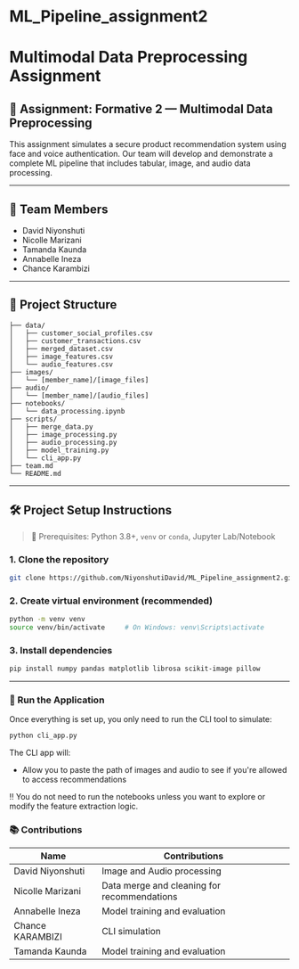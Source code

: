 # ML_Pipeline_assignment2
# Multimodal Data Preprocessing Assignment

## 📅 Assignment: Formative 2 — Multimodal Data Preprocessing

This assignment simulates a secure product recommendation system using face and voice authentication. Our team will develop and demonstrate a complete ML pipeline that includes tabular, image, and audio data processing.

---

## 👥 Team Members

* David Niyonshuti
* Nicolle Marizani
* Tamanda Kaunda
* Annabelle Ineza
* Chance Karambizi

---

## 📁 Project Structure

```
├── data/
│   ├── customer_social_profiles.csv
│   ├── customer_transactions.csv
│   ├── merged_dataset.csv
│   ├── image_features.csv
│   └── audio_features.csv
├── images/
│   └── [member_name]/[image_files]
├── audio/
│   └── [member_name]/[audio_files]
├── notebooks/
│   └── data_processing.ipynb
├── scripts/
│   ├── merge_data.py
│   ├── image_processing.py
│   ├── audio_processing.py
│   ├── model_training.py
│   └── cli_app.py
├── team.md
└── README.md
```

---

## 🛠️ Project Setup Instructions

> 📝 Prerequisites: Python 3.8+, `venv` or `conda`, Jupyter Lab/Notebook

### 1. Clone the repository

```bash
git clone https://github.com/NiyonshutiDavid/ML_Pipeline_assignment2.git
```
### 2. Create virtual environment (recommended)
```bash
python -m venv venv
source venv/bin/activate     # On Windows: venv\Scripts\activate
```
### 3. Install dependencies
```bash
pip install numpy pandas matplotlib librosa scikit-image pillow
```
---
### 🚀 Run the Application
Once everything is set up, you only need to run the CLI tool to simulate:
```bash
python cli_app.py
```
The CLI app will:
- Allow you to paste the path of images and audio to see if you're allowed to access recommendations 

‼️ You do not need to run the notebooks unless you want to explore or modify the feature extraction logic.

### 📚 Contributions

| Name             | Contributions                         |
| ---------------- | ------------------------------------- |
| David Niyonshuti | Image and Audio processing            |
| Nicolle Marizani | Data merge and cleaning for recommendations  |
| Annabelle Ineza  | Model training and evaluation        |
| Chance KARAMBIZI | CLI simulation                        |
| Tamanda Kaunda   | Model training and evaluation         |




